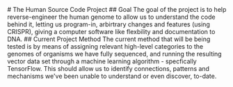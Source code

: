 <snippet>
# The Human Source Code Project
## Goal
The goal of the project is to help reverse-engineer the human genome to allow us to understand the code behind it, letting us program-in, arbirtrary changes and features (using CRISPR), giving a computer software like flexbility and documentation to DNA.
## Current Project Method
The current method that will be being tested is by means of assigning relevant high-level categories to the genomes of organisms we have fully sequenced, and running the resulting vector data set through a machine learning algorithm - specfically TensorFlow. This should allow us to identify connections, patterns and mechanisms we've been unable to understand or even discover, to-date.
</snippet>
